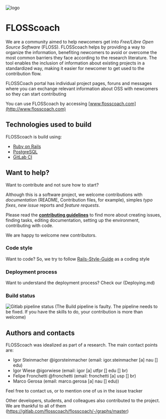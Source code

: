 ![logo](https://gitlab.com/flosscoach/flosscoach/raw/master/app/assets/images/flosscoach-logo.png) 
# FLOSScoach
We are a community aimed to help newcomers get into *Free/Libre Open Source Software* (FLOSS). FLOSScoach helps by providing a way to organize the information, 
benefiting newcomers to avoid or overcome the most common barriers they face according to the research literature. The tool enables the inclusion of information
about existing projects in a standardized way, making it easier for newcomer to get used to the contribution flow.

FLOSSCoach portal has individual project pages, foruns and messages where you can exchange relevant information about OSS with newcomers so they can start contributing

You can use FLOSScoach by accessing [www.flosscoach.com](http://www.flosscoach.com)

## Technologies used to build
FLOSScoach is build using:

- [Ruby on Rails](https://github.com/rails/rails)
- [PostgreSQL](https://www.postgresql.org/)
- [GitLab CI](https://about.gitlab.com/product/continuous-integration/)

## Want to help? 
Want to contribute and not sure how to start?

Although this is a software project, we welcome contributions with *documentation* (README, Contribution files, for example), simples *typo fixes*, *new issue* reports and *feature requests*.

Please read the **[contributing guidelines](contribute.md)** to find more about creating issues, 
finding tasks, editing documentation, setting up the environment, contributing with code.

We are happy to welcome new contributors.

### Code style
Want to code? So, we try to follow [Rails-Style-Guide](https://github.com/rubocop-hq/rails-style-guide) as a coding style

### Deployment process
Want to understand the deployment process? Check our (Deploying.md) 

### Build status
![Gitlab pipeline status](https://img.shields.io/gitlab/pipeline/flosscoach/flosscoach.svg) 
 (The Build pipeline is faulty. The pipeline needs to be fixed. If you have the skills to do, your contribution is more than welcome)


## Authors and contacts
FLOSScoach was idealized as part of a research. The main contact points are:

- Igor Steinmacher @igorsteinmacher (email: igor.steinmacher [a] nau [] edu)
- Igor Wiese @igorwiese (email: igor [a] utfpr [] edu [] br)
- Felipe Fronchetti @fronchetti (email: fronchetti [a] usp [] br)
- Marco Gerosa (email: marco.gerosa [a] nau [] edu))

Feel free to contact us, or to mention one of us in the issue tracker

Other developers, students, and colleagues also contributed to the project. We are thankful to all of them (https://gitlab.com/flosscoach/flosscoach/-/graphs/master)

